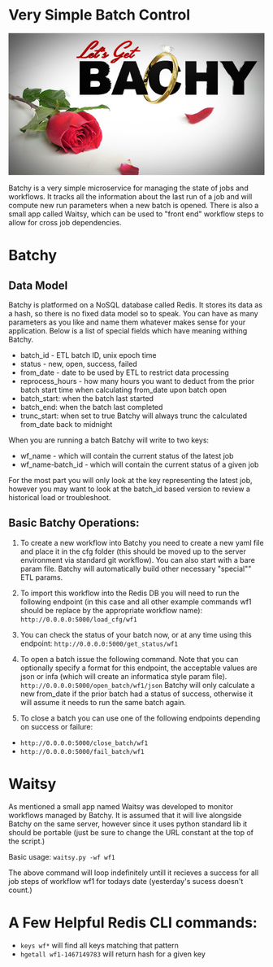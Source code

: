 # Very Simple Batch Control
![romance](docs/Lets-Get-Batchy.jpg)

Batchy is a very simple microservice for managing the state of jobs and workflows.  It tracks all the information about the last run of a job and will compute new run parameters when a new batch is opened.  There is also a small app called Waitsy, which can be used to "front end" workflow steps to allow for cross job dependencies.

# Batchy

## Data Model
Batchy is platformed on a NoSQL database called Redis.   It stores its data as a hash, so there is no fixed data model so to speak.  You can have as many parameters as you like and name them whatever makes sense for your application. Below is a list of special fields which have meaning withing Batchy.

* batch_id - ETL batch ID, unix epoch time
* status - new, open, success, failed
* from_date - date to be used by ETL to restrict data processing
* reprocess_hours - how many hours you want to deduct from the prior batch start time when calculating from_date upon batch open
* batch_start: when the batch last started
* batch_end: when the batch last completed
* trunc_start: when set to true Batchy will always trunc the calculated from_date back to midnight

When you are running a batch Batchy will write to two keys:
* wf_name -  which will contain the current status of the latest job
* wf_name-batch_id - which will contain the current status of a given job

For the most part you will only look at the key representing the latest job, however you may want to look at the batch_id based version to review a historical load or troubleshoot.


## Basic Batchy Operations:

1. To create a new workflow into Batchy you need to create a new yaml file and place it in the cfg folder (this should be moved up to the server environment via standard git workflow). You can also start with a bare param file.  Batchy will automatically build other necessary "special"" ETL params. 

2. To import this workflow into the Redis DB you will need to run the following endpoint (in this case and all other example commands wf1 should be replace by the appropriate workflow name):
`http://0.0.0.0:5000/load_cfg/wf1`
3. You can check the status of your batch now, or at any time using this endpoint:
`http://0.0.0.0:5000/get_status/wf1`
4. To open a batch issue the following command.  Note that you can optionally specify a format for this endpoint, the acceptable values are json or infa (which will create an informatica style param file).
`http://0.0.0.0:5000/open_batch/wf1/json`
 Batchy will only calculate a new from_date if the prior batch had a status of success, otherwise it will assume it needs to run the same batch again.
 5.  To close a batch you can use one of the following endpoints depending on success or failure:
 * `http://0.0.0.0:5000/close_batch/wf1`
 * `http://0.0.0.0:5000/fail_batch/wf1`    

 
# Waitsy
 
 As mentioned a small app named Waitsy was developed to monitor workflows managed by Batchy.  It is assumed that it will live alongside Batchy on the same server, however since it uses python standard lib it should be portable (just be sure to change the URL constant at the top of the script.)

Basic usage: 
`waitsy.py -wf wf1` 

The above command will loop indefinitely untill it recieves a success for all job steps of workflow wf1 for todays date (yesterday's sucess doesn't count.)
 
 
# A Few Helpful Redis CLI commands:
 * `keys wf*` will find all keys matching that pattern
 * `hgetall wf1-1467149783` will return hash for a given key
 
